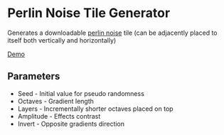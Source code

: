 # Perlin Noise Tile Generator

Generates a downloadable [perlin noise](https://en.wikipedia.org/wiki/Perlin_noise) tile (can be adjacently placed to itself both vertically and horizontally)

[Demo](https://itsh01.github.io/perlin-tile-generator/)

## Parameters
* Seed - Initial value for pseudo randomness
* Octaves - Gradient length
* Layers - Incrementally shorter octaves placed on top
* Amplitude - Effects contrast
* Invert - Opposite gradients direction
